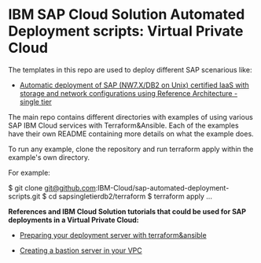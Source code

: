 # IBM SAP Cloud Solution Automated Deployment scripts: Virtual Private Cloud

The templates in this repo are used to deploy different SAP scenarious like:

- [Automatic deployment of SAP (NW7.X/DB2 on Unix) certified IaaS with storage and network configurations using Reference Architecture - single tier](https://github.com/IBM-Cloud/sap-automated-deployment-scripts/tree/dev/sapsingletierdb2)

The main repo contains different directories with examples of using various SAP IBM Cloud services with Terraform&Ansible.  Each of the examples have their own README containing more details on what the example does.

To run any example, clone the repository and run terraform apply within the example's own directory.

For example:

$ git clone git@github.com:IBM-Cloud/sap-automated-deployment-scripts.git
$ cd sapsingletierdb2/terraform
$ terraform apply
...


**References and IBM Cloud Solution tutorials that could be used for SAP deployments in a Virtual Private Cloud:**

- [Preparing your deployment server with terraform&ansible](https://github.com/IBM-Cloud/terraform-provider-ibm)

- [Creating a bastion server in your VPC](https://github.com/IBM-Cloud/vpc-tutorials/tree/master/vpc-secure-management-bastion-server)
